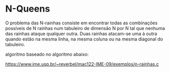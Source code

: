 # N-Queens
O problema das N-rainhas consiste em encontrar todas as combinações possíveis de N rainhas num tabuleiro de dimensão N por N tal que nenhuma das rainhas ataque qualquer outra. Duas rainhas atacam-se uma à outra quando estão na mesma linha, na mesma coluna ou na mesma diagonal do tabuleiro.

algoritmo baseado no algoritmo abaixo:

https://www.ime.usp.br/~reverbel/mac122-IME-09/exemplos/n-rainhas.c
